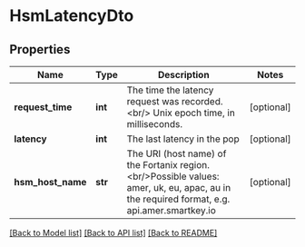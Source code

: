 # HsmLatencyDto

## Properties
Name | Type | Description | Notes
------------ | ------------- | ------------- | -------------
**request_time** | **int** | The time the latency request was recorded.&lt;br/&gt; Unix epoch time, in milliseconds. | [optional] 
**latency** | **int** | The last latency in the pop | [optional] 
**hsm_host_name** | **str** | The URI (host name) of the Fortanix region.&lt;br/&gt;Possible values: amer, uk, eu, apac, au in the required format, e.g. api.amer.smartkey.io | [optional] 

[[Back to Model list]](../README.md#documentation-for-models) [[Back to API list]](../README.md#documentation-for-api-endpoints) [[Back to README]](../README.md)

